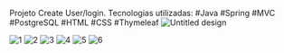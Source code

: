 Projeto Create User/login.
Tecnologias utilizadas:
#Java
#Spring #MVC
#PostgreSQL
#HTML
#CSS
#Thymeleaf
![Untitled design](https://user-images.githubusercontent.com/106025458/201214910-44eff9fc-6a74-4be8-8e20-7a5cc37ad61b.gif)



![1](https://user-images.githubusercontent.com/106025458/201215046-481c2ec0-abdd-4b9b-a4e6-af7c0e62fd5e.jpg)
![2](https://user-images.githubusercontent.com/106025458/201215062-bc420671-0d51-434b-9f14-8c915368e85d.jpg)
![3](https://user-images.githubusercontent.com/106025458/201215076-370f2226-b745-42ed-b11b-68818515d46e.jpg)
![4](https://user-images.githubusercontent.com/106025458/201215088-fab6f29a-7525-46a9-ba8a-44d94d62571b.jpg)
![5](https://user-images.githubusercontent.com/106025458/201215098-b869b83a-dddd-4b43-8076-6c02a6948a91.jpg)
![6](https://user-images.githubusercontent.com/106025458/201215109-a32b8a01-5191-4c83-9b8d-d0984b2dfb9d.jpg)

